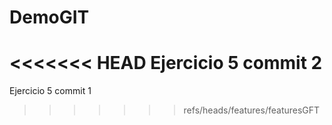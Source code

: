# DemoGIT
<<<<<<< HEAD
Ejercicio 5 commit 2
=======
Ejercicio 5 commit 1
>>>>>>> refs/heads/features/featuresGFT
